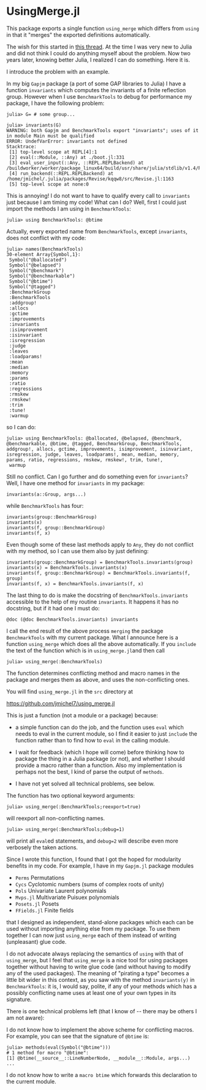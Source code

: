 # UsingMerge.jl

This  package exports  a single  function `using_merge`  which differs from
`using` in that it "merges" the exported definitions automatically.

The wish for this started in
[this thread](https://discourse.julialang.org/t/function-name-conflict-adl-function-merging/10335/7).
At  the time I was very new to Julia  and did not think I could do anything
myself  about the  problem. Now  two years  later, knowing  better Julia, I
realized I can do something. Here it is.

I introduce the problem with an example.

In  my big `Gapjm` package (a port of some GAP libraries to Julia) I have a
function  `invariants` which computes the invariants of a finite reflection
group.  However when  I use  `BenchmarkTools` to  debug for  performance my
package, I have the following problem:

```
julia> G= # some group...

julia> invariants(G)
WARNING: both Gapjm and BenchmarkTools export "invariants"; uses of it in module Main must be qualified
ERROR: UndefVarError: invariants not defined
Stacktrace:
 [1] top-level scope at REPL[4]:1
 [2] eval(::Module, ::Any) at ./boot.jl:331
 [3] eval_user_input(::Any, ::REPL.REPLBackend) at /buildworker/worker/package_linux64/build/usr/share/julia/stdlib/v1.4/REPL/src/REPL.jl:86
 [4] run_backend(::REPL.REPLBackend) at /home/jmichel/.julia/packages/Revise/kqqw8/src/Revise.jl:1163
 [5] top-level scope at none:0
```

This  is  annoying!  I  do  not  want  to  have  to  qualify  every call to
`invariants` just because I am timing my code! What can I do? Well, first I
could just import the methods I am using in `BenchmarkTools`:

```
julia> using BenchmarkTools: @btime
```
Actually,  every exported name  from `BenchmarkTools`, except `invariants`,
does not conflict with my code:

```
julia> names(BenchmarkTools)
30-element Array{Symbol,1}:
 Symbol("@ballocated")
 Symbol("@belapsed")
 Symbol("@benchmark")
 Symbol("@benchmarkable")
 Symbol("@btime")
 Symbol("@tagged")
 :BenchmarkGroup
 :BenchmarkTools
 :addgroup!
 :allocs
 :gctime
 :improvements
 :invariants
 :isimprovement
 :isinvariant
 :isregression
 :judge
 :leaves
 :loadparams!
 :mean
 :median
 :memory
 :params
 :ratio
 :regressions
 :rmskew
 :rmskew!
 :trim
 :tune!
 :warmup
```

so I can do:

```
julia> using BenchmarkTools: @ballocated, @belapsed, @benchmark, @benchmarkable, @btime, @tagged, BenchmarkGroup, BenchmarkTools, addgroup!, allocs, gctime, improvements, isimprovement, isinvariant, isregression, judge, leaves, loadparams!, mean, median, memory, params, ratio, regressions, rmskew, rmskew!, trim, tune!,
 warmup
```

Still no conflict. Can I go further and do something even for `invariants`?
Well, I have one method for `invariants` in my package:

```
invariants(a::Group, args...)
```
while `BenchmarkTools` has four:

```
invariants(group::BenchmarkGroup)
invariants(x)
invariants(f, group::BenchmarkGroup)
invariants(f, x)
```
Even though some of these last methods apply to `Any`, they do not conflict
with my method, so I can use them also by just defining:

```
invariants(group::BenchmarkGroup) = BenchmarkTools.invariants(group)
invariants(x) = BenchmarkTools.invariants(x)
invariants(f, group::BenchmarkGroup) = BenchmarkTools.invariants(f, group)
invariants(f, x) = BenchmarkTools.invariants(f, x)
```

The  last thing to do is  make the docstring of `BenchmarkTools.invariants`
accessible  to the help  of my routine  `invariants`. It happens  it has no
docstring, but if it had one I must do:

```
@doc (@doc BenchmarkTools.invariants) invariants
```

I  call  the  end  result  of  the  above  process  `merging`  the  package
`BenchmarkTools`  with  my  current  package.  What  I  announce  here is a
function  `using_merge`  which  does  all  the  above automatically. If you
`include`  the text  of the  function which  is in `using_merge.jl`and then
call

```
julia> using_merge(:BenchmarkTools)
```

The function determines conflicting method and macro names in the package
and merges them as above, and uses the non-conflicting ones.

You will find `using_merge.jl` in the `src` directory at

https://github.com/jmichel7/using_merge.jl

This is just a function (not a module or a package) because:

- a simple function can do the job, and the function uses `eval` which needs
  to  eval in the current module, so I find it easier to just `include` the
  function rather than to find how to `eval` in the calling module.

- I wait  for feedback  (which I  hope will  come) before  thinking how to
  package  the thing  in a  Julia package  (or not),  and whether  I should
  provide a macro rather than a function. Also my implementation is perhaps
  not the best, I kind of parse the output of `methods`.

- I have not yet solved all technical problems, see below.

The function has two optional keyword arguments:

```
julia> using_merge(:BenchmarkTools;reexport=true)
```
will reexport all non-conflicting names.

```
julia> using_merge(:BenchmarkTools;debug=1)
```

will  print all `eval`ed statements, and  `debug=2` will describe even more
verbosely the taken actions.

Since  I wrote this function,  I found that I  got the hoped for modularity
benefits in my code. For example, I have in my `Gapjm.jl` package modules

  - `Perms`      Permutations
  - `Cycs`       Cyclotomic numbers (sums of complex roots of unity)
  - `Pols`       Univariate Laurent polynomials
  - `Mvps.jl`    Multivariate Puisuex polynomials
  - `Posets.jl`  Posets
  - `FFields.jl` Finite fields

that I designed as independent, stand-alone packages which each can be used
without importing anything else from my package. To use them together I can
now  just `using_merge` each  of them instead  of writing (unpleasant) glue
code.

I  do not advocate always  replacing the semantics of  `using` with that of
`using_merge`,  but  I  feel  that  `using_merge`  is a nice tool for using
packages  together without having to write glue code (and without having to
modify  any of the used packages). The meaning of "pirating a type" becomes
a   little  bit  wider  in  this  context,  as  you  saw  with  the  method
`invariants(y)`  in `BenchmarkTools`: it is, I would say, polite, if any of
your  methods which has  a possibly conflicting  name uses at  least one of
your own types in its signature.

There  is one  technical problems  left (that  I know  of --  there may be
others I am not aware):

I do not know how to implement the above scheme for conflicting macros. For
example, you can see that the signature of `@btime` is:

```
julia> methods(eval(Symbol("@btime")))
# 1 method for macro "@btime":
[1] @btime(__source__::LineNumberNode, __module__::Module, args...)
...
```
I do not know how to write a `macro btime` which forwards this declaration
to the current module.
